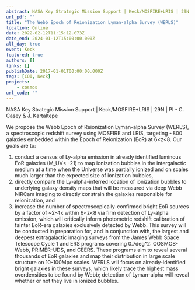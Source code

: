 ```yaml
---
abstract: NASA Key Strategic Mission Support | Keck/MOSFIRE+LRIS | 29N | PI - C. Casey & J. Kartaltepe
url_pdf: ""
title: "The Webb Epoch of Reionization Lyman-alpha Survey (WERLS)"
location: Online
date: 2022-02-12T11:15:12.073Z
date_end: 2024-01-12T15:00:00.000Z
all_day: true
event: Keck
featured: true
authors: []
links: []
publishDate: 2017-01-01T00:00:00.000Z
tags: [COI, Keck]
projects:
    - cosmos
url_code: ""
---
```

NASA Key Strategic Mission Support | Keck/MOSFIRE+LRIS | 29N | PI - C. Casey & J. Kartaltepe

We propose the Webb Epoch of Reionization Lyman-alpha Survey (WERLS), a spectroscopic redshift survey using MOSFIRE and LRIS, targeting ~800 galaxies embedded within the Epoch of Reionization (EoR) at 6<z<8. Our goals are to:
1) conduct a census of Ly-alpha emission in already identified luminous EoR galaxies (M_UV< -21) to map ionization bubbles in the intergalactic medium at a time when the Universe was partially ionized and on scales much larger than the expected size of ionization bubbles,
2) directly compare the Ly-alpha-inferred location of ionization bubbles to underlying galaxy density maps that will be measured via deep Webb NIRCam imaging to directly constrain the galaxies responsible for reionization, and
3) increase the number of spectroscopically-confirmed bright EoR sources by a factor of ~2-4x within 6<z<8 via firm detection of Ly-alpha emission, which will critically inform photometric redshift calibration of fainter EoR-era galaxies exclusively detected by Webb.
This survey will be conducted in preparation for, and in conjunction with, the largest and deepest extragalactic imaging surveys from the James Webb Space Telescope Cycle 1 and ERS programs covering 0.7deg^2: COSMOS-Webb, PRIMER-UDS, and CEERS. These programs aim to reveal several thousands of EoR galaxies and map their distribution in large scale structure on 10-100Mpc scales. WERLS will focus on already-identified bright galaxies in these surveys, which likely trace the highest mass overdensities to be found by Webb; detection of Lyman-alpha will reveal whether or not they live in ionized bubbles.